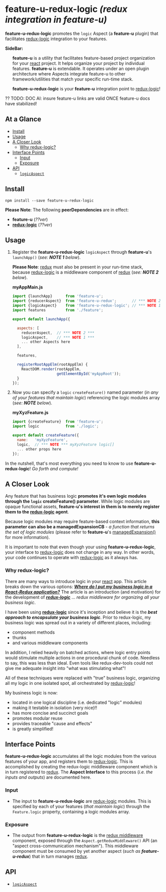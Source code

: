 # feature-u-redux-logic *(redux integration in feature-u)*

**feature-u-redux-logic** promotes the `logic` Aspect (a **feature-u**
plugin) that facilitates [redux-logic] integration to your features.

**SideBar:**
<ul>

**feature-u** is a utility that facilitates feature-based project
organization for your [react] project. It helps organize your
project by individual features.  **feature-u** is extendable. It
operates under an open plugin architecture where Aspects integrate
feature-u to other framework/utilities that match your specific
run-time stack.

**feature-u-redux-logic** is your **feature-u** integration point to
[redux-logic]!

</ul>

?? TODO: DOC AI: insure feature-u links are valid ONCE feature-u docs have stabilized!

## At a Glance

- [Install](#install)
- [Usage](#usage)
- [A Closer Look](#a-closer-look)
  * [Why redux-logic?](#why-redux-logic)
- [Interface Points](#interface-points)
  * [Input](#input)
  * [Exposure](#exposure)
- [API](api.md)
  * [`logicAspect`](api.md#logicAspect)


## Install

```shell
npm install --save feature-u-redux-logic
```

**Please Note**: The following **peerDependencies** are in effect:
- **feature-u** (_??ver_)
- **[redux-logic]** (_??ver_)

## Usage

1. Register the **feature-u-redux-logic** `logicAspect` through
   **feature-u**'s `launchApp()` (_see: **NOTE 1** below_).

   **Please Note**: [redux] must also be present in your run-time
   stack, because [redux-logic] is a middleware component of [redux]
   (_see: **NOTE 2** below_).

   **myAppMain.js**
   ```js
   import {launchApp}      from 'feature-u';
   import {reducerAspect}  from 'feature-u-redux';       // *** NOTE 2 ***
   import {logicAspect}    from 'feature-u-redux-logic'; // *** NOTE 1 ***
   import features         from './feature';

   export default launchApp({

     aspects: [
       reducerAspect,  // *** NOTE 2 ***
       logicAspect,    // *** NOTE 1 ***
       ... other Aspects here
     ],

     features,

     registerRootAppElm(rootAppElm) {
       ReactDOM.render(rootAppElm,
                       getElementById('myAppRoot'));
     }
   });
   ```

   

2. Now you can specify a `logic` `createFeature()` named parameter
   (_in any of your features that maintain logic_) referencing the
   logic modules array (_see: **NOTE** below_).

   **myXyzFeature.js**
   ```js
   import {createFeature}  from 'feature-u';
   import logic            from './logic';
   
   export default createFeature({
     name:   'myXyzFeature',
     logic,  // *** NOTE *** myXyzFeature logic[]
     ... other props here
   });
   ```

In the nutshell, that's most everything you need to know to use
**feature-u-redux-logic**!  _Go forth and compute!_


## A Closer Look

Any feature that has business logic **promotes it's own logic modules
through the `logic` createFeature() parameter**.  While logic
modules are opaque functional assets, **feature-u's interest in them
is to merely register them to the [redux-logic] agent**.

Because logic modules may require feature-based context information,
**this parameter can also be a managedExpansionCB** - *a function that
returns the set of logic modules* (please refer to **feature-u**'s
[managedExpansion()](#managedexpansion) for more information).


It is important to note that even though your using
**feature-u-redux-logic**, your interface to [redux-logic] does not change in any
way.  In other words, your code continues to operate with [redux-logic] as it
always has.


### Why redux-logic?

There are many ways to introduce logic in your [react] app.  This
article breaks down the various options: **_[Where do I put my
business logic in a React-Redux
application?](https://medium.com/@jeffbski/where-do-i-put-my-business-logic-in-a-react-redux-application-9253ef91ce1)_**
The article is an introduction (and motivation) for the development of
**_[redux-logic]_** ... *redux middleware for organizing all your
business logic*.

I have been using
**[redux-logic](https://github.com/jeffbski/redux-logic)** since it's
inception and believe it is the **_best approach to encapsulate your
business logic_**. Prior to redux-logic, my business logic was spread
out in a variety of different places, including:

- component methods
- thunks
- and various middleware components

In addition, I relied heavily on batched actions, where logic entry
points would stimulate multiple actions in one procedural chunk of
code.  Needless to say, this was less than ideal. Even tools like
redux-dev-tools could not give me adequate insight into "what was
stimulating what"!

All of these techniques were replaced with "true" business logic,
organizing all my logic in one isolated spot, all orchestrated by
[redux-logic]!

My business logic is now:

- located in one logical discipline (i.e. dedicated "logic" modules)
- making it testable in isolation (very nice)!!
- has more concise and succinct goals
- promotes modular reuse
- provides traceable "cause and effects"
- is greatly simplified!


## Interface Points

**feature-u-redux-logic** accumulates all the logic modules from the
various features of your app, and registers them to [redux-logic].  This
is accomplished by creating the redux-logic middleware component which
is in turn registered to [redux].  The **Aspect Interface** to this
process (_i.e. the inputs and outputs_) are documented here.


### Input

- The input to **feature-u-redux-logic** are [redux-logic] modules.
  This is specified by each of your features (_that maintain logic_)
  through the `Feature.logic` property, containing a logic modules
  array.


### Exposure

- The output from **feature-u-redux-logic** is the [redux middleware]
  component, exposed through the `Aspect.getReduxMiddleware()` API
  (an "aspect cross-communication mechanism").  This middleware
  component must be consumed by yet another aspect (_such as
  **feature-u-redux**_) that in turn manages [redux].

## API

  * [`logicAspect`](api.md#logicAspect)



[react]:            https://reactjs.org/
[redux]:            http://redux.js.org/
[redux middleware]: https://redux.js.org/docs/advanced/Middleware.html
[redux-logic]:      https://www.npmjs.com/package/redux-logic
